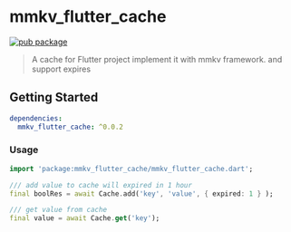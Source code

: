 # mmkv_flutter_cache

[![pub package](https://img.shields.io/pub/v/mmkv_flutter_cache.svg)](https://pub.dartlang.org/packages/mmkv_flutter_cache)

> A cache for Flutter project implement it with mmkv framework. and support expires

## Getting Started


```yaml
dependencies:
  mmkv_flutter_cache: ^0.0.2
```

### Usage

```dart
import 'package:mmkv_flutter_cache/mmkv_flutter_cache.dart';

/// add value to cache will expired in 1 hour
final boolRes = await Cache.add('key', 'value', { expired: 1 } );

/// get value from cache
final value = await Cache.get('key');

```
